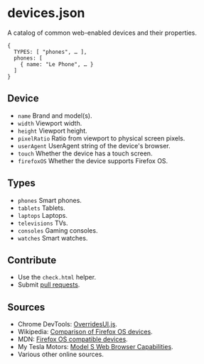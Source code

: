 # devices.json

A catalog of common web-enabled devices and their properties.

    {
      TYPES: [ "phones", … ],
      phones: [
        { name: "Le Phone", … }
      ]
    }

## Device

- `name` Brand and model(s).
- `width` Viewport width.
- `height` Viewport height.
- `pixelRatio` Ratio from viewport to physical screen pixels.
- `userAgent` UserAgent string of the device's browser.
- `touch` Whether the device has a touch screen.
- `firefoxOS` Whether the device supports Firefox OS.

## Types

- `phones` Smart phones.
- `tablets` Tablets.
- `laptops` Laptops.
- `televisions` TVs.
- `consoles` Gaming consoles.
- `watches` Smart watches.

## Contribute

- Use the `check.html` helper.
- Submit [pull requests](https://github.com/jankeromnes/devices.json/pulls).

## Sources

- Chrome DevTools: [OverridesUI.js](https://code.google.com/p/chromium/codesearch#chromium/src/third_party/WebKit/Source/devtools/front_end/toolbox/OverridesUI.js&l=251).
- Wikipedia: [Comparison of Firefox OS devices](https://en.wikipedia.org/wiki/Comparison_of_Firefox_OS_devices).
- MDN: [Firefox OS compatible devices](https://developer.mozilla.org/en-US/Firefox_OS/Firefox_OS_build_prerequisites).
- My Tesla Motors: [Model S Web Browser Capabilities](http://my.teslamotors.com/fr_CA/forum/forums/tesla-model-s-web-browser-capabilities).
- Various other online sources.
